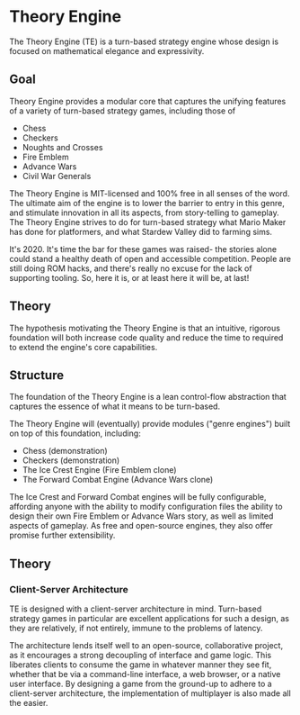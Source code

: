 # Theory Engine

The Theory Engine (TE) is a turn-based strategy engine whose design is
focused on mathematical elegance and expressivity.

## Goal

Theory Engine provides a modular core that captures the unifying
features of a variety of turn-based strategy games, including
those of

- Chess
- Checkers
- Noughts and Crosses
- Fire Emblem
- Advance Wars
- Civil War Generals

The Theory Engine is MIT-licensed and 100% free in all senses of
the word. The ultimate aim of the engine is to lower the barrier
to entry in this genre, and stimulate innovation in all its
aspects, from story-telling to gameplay. The Theory Engine
strives to do for turn-based strategy what Mario Maker has done
for platformers, and what Stardew Valley did to farming sims.

It's 2020. It's time the bar for these games was raised- the
stories alone could stand a healthy death of open and accessible
competition. People are still doing ROM hacks, and there's really
no excuse for the lack of supporting tooling. So, here it is, or
at least here it will be, at last!

## Theory

The hypothesis motivating the Theory Engine is that an intuitive,
rigorous foundation will both increase code quality and reduce
the time to required to extend the engine's core capabilities.

## Structure

The foundation of the Theory Engine is a lean control-flow abstraction
that captures the essence of what it means to be turn-based.

The Theory Engine will (eventually) provide modules ("genre
engines") built on top of this foundation, including:

- Chess (demonstration)
- Checkers (demonstration)
- The Ice Crest Engine (Fire Emblem clone) 
- The Forward Combat Engine (Advance Wars clone)

The Ice Crest and Forward Combat engines will be fully
configurable, affording anyone with the ability to modify
configuration files the ability to design their own Fire Emblem
or Advance Wars story, as well as limited aspects of gameplay. As
free and open-source engines, they also offer promise further
extensibility. 

## Theory

### Client-Server Architecture

TE is designed with a client-server architecture in mind.
Turn-based strategy games in particular are excellent
applications for such a design, as they are relatively, if not
entirely, immune to the problems of latency.

The architecture lends itself well to an open-source,
collaborative project, as it encourages a strong decoupling of
interface and game logic. This liberates clients to consume the
game in whatever manner they see fit, whether that be via a
command-line interface, a web browser, or a native user
interface. By designing a game from the ground-up to adhere to a
client-server architecture, the implementation of multiplayer is
also made all the easier.
